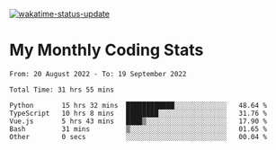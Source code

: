 [![wakatime-status-update](https://github.com/noopurphalak/noopurphalak/workflows/wakatime-status-update/badge.svg)](https://github.com/noopurphalak/noopurphalak/actions/workflows/main.yml)

# My Monthly Coding Stats

<!--START_SECTION:waka-->

```text
From: 20 August 2022 - To: 19 September 2022

Total Time: 31 hrs 55 mins

Python       15 hrs 32 mins  ████████████░░░░░░░░░░░░░   48.64 %
TypeScript   10 hrs 8 mins   ████████░░░░░░░░░░░░░░░░░   31.76 %
Vue.js       5 hrs 43 mins   ████▒░░░░░░░░░░░░░░░░░░░░   17.90 %
Bash         31 mins         ▒░░░░░░░░░░░░░░░░░░░░░░░░   01.65 %
Other        0 secs          ░░░░░░░░░░░░░░░░░░░░░░░░░   00.04 %
```

<!--END_SECTION:waka-->

